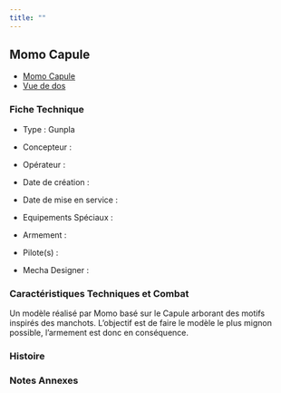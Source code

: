 ```yaml
---
title: ""
---
```



Momo Capule
-----------





* [Momo Capule](javascript:change_image_m('images/stories/saga/gundambd/mechas/momo-capule.png');)
* [Vue de dos](javascript:change_image_m('images/stories/saga/gundambd/mechas/momo-capule-dos.png');)





### Fiche Technique


- Type : Gunpla
   
- Concepteur : 
   
- Opérateur : 
   
- Date de création : 
   
- Date de mise en service : 
   
- Equipements Spéciaux :




- Armement :




- Pilote(s) : 
 




- Mecha Designer : 



### Caractéristiques Techniques et Combat


Un modèle réalisé par Momo basé sur le Capule arborant des motifs inspirés des manchots. L’objectif est de faire le modèle le plus mignon possible, l’armement est donc en conséquence.


### Histoire


### Notes Annexes


